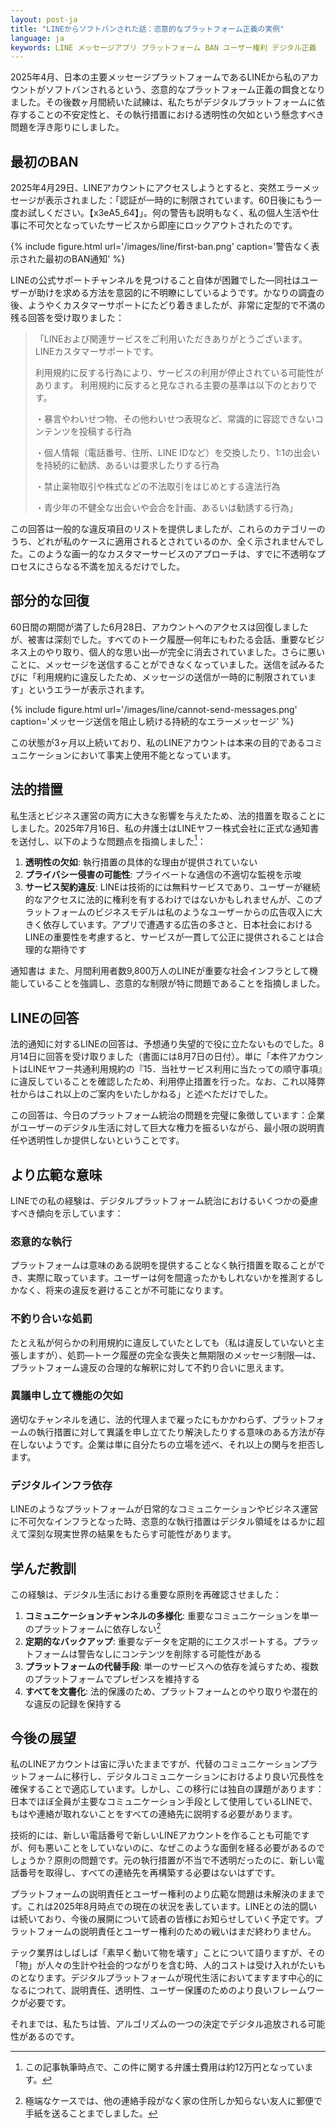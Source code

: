 ```yaml
---
layout: post-ja
title: "LINEからソフトバンされた話：恣意的なプラットフォーム正義の実例"
language: ja
keywords: LINE メッセージアプリ プラットフォーム BAN ユーザー権利 デジタル正義
---
```


<style>
img {
    max-height: 600px;
    object-fit: contain;
}
</style>

2025年4月、日本の主要メッセージプラットフォームであるLINEから私のアカウントがソフトバンされるという、恣意的なプラットフォーム正義の餌食となりました。その後数ヶ月間続いた試練は、私たちがデジタルプラットフォームに依存することの不安定性と、その執行措置における透明性の欠如という懸念すべき問題を浮き彫りにしました。

## 最初のBAN

2025年4月29日、LINEアカウントにアクセスしようとすると、突然エラーメッセージが表示されました：「認証が一時的に制限されています。60日後にもう一度お試しください。【x3еA5_64】」。何の警告も説明もなく、私の個人生活や仕事に不可欠となっていたサービスから即座にロックアウトされたのです。

{% include figure.html
    url='/images/line/first-ban.png'
    caption='警告なく表示された最初のBAN通知'
%}

LINEの公式サポートチャンネルを見つけること自体が困難でした—同社はユーザーが助けを求める方法を意図的に不明瞭にしているようです。かなりの調査の後、ようやくカスタマーサポートにたどり着きましたが、非常に定型的で不満の残る回答を受け取りました：

> 「LINEおよび関連サービスをご利用いただきありがとうございます。
> LINEカスタマーサポートです。
>
> 利用規約に反する行為により、サービスの利用が停止されている可能性があります。
> 利用規約に反すると見なされる主要の基準は以下のとおりです。
>
> ・暴言やわいせつ物、その他わいせつ表現など、常識的に容認できないコンテンツを投稿する行為
>
> ・個人情報（電話番号、住所、LINE IDなど）を交換したり、1:1の出会いを持続的に勧誘、あるいは要求したりする行為
>
> ・禁止薬物取引や株式などの不法取引をはじめとする違法行為
>
> ・青少年の不健全な出会いや会合を計画、あるいは勧誘する行為」

この回答は一般的な違反項目のリストを提供しましたが、これらのカテゴリーのうち、どれが私のケースに適用されるとされているのか、全く示されませんでした。このような画一的なカスタマーサービスのアプローチは、すでに不透明なプロセスにさらなる不満を加えるだけでした。

## 部分的な回復

60日間の期間が満了した6月28日、アカウントへのアクセスは回復しましたが、被害は深刻でした。すべてのトーク履歴—何年にもわたる会話、重要なビジネス上のやり取り、個人的な思い出—が完全に消去されていました。さらに悪いことに、メッセージを送信することができなくなっていました。送信を試みるたびに「利用規約に違反したため、メッセージの送信が一時的に制限されています」というエラーが表示されます。

{% include figure.html
    url='/images/line/cannot-send-messages.png'
    caption='メッセージ送信を阻止し続ける持続的なエラーメッセージ'
%}

この状態が3ヶ月以上続いており、私のLINEアカウントは本来の目的であるコミュニケーションにおいて事実上使用不能となっています。

## 法的措置

私生活とビジネス運営の両方に大きな影響を与えたため、法的措置を取ることにしました。2025年7月16日、私の弁護士はLINEヤフー株式会社に正式な通知書を送付し、以下のような問題点を指摘しました[^1]：

1. **透明性の欠如**: 執行措置の具体的な理由が提供されていない
2. **プライバシー侵害の可能性**: プライベートな通信の不適切な監視を示唆
3. **サービス契約違反**: LINEは技術的には無料サービスであり、ユーザーが継続的なアクセスに法的に権利を有するわけではないかもしれませんが、このプラットフォームのビジネスモデルは私のようなユーザーからの広告収入に大きく依存しています。アプリで遭遇する広告の多さと、日本社会におけるLINEの重要性を考慮すると、サービスが一貫して公正に提供されることは合理的な期待です

通知書は また、月間利用者数9,800万人のLINEが重要な社会インフラとして機能していることを強調し、恣意的な制限が特に問題であることを指摘しました。

## LINEの回答

法的通知に対するLINEの回答は、予想通り失望的で役に立たないものでした。8月14日に回答を受け取りました（書面には8月7日の日付）。単に「本件アカウントはLINEヤフー共通利用規約の『15．当社サービス利用に当たっての順守事項』に違反していることを確認したため、利用停止措置を行った。なお、これ以降弊社からはこれ以上のご案内をいたしかねる」と述べただけでした。

この回答は、今日のプラットフォーム統治の問題を完璧に象徴しています：企業がユーザーのデジタル生活に対して巨大な権力を振るいながら、最小限の説明責任や透明性しか提供しないということです。

## より広範な意味

LINEでの私の経験は、デジタルプラットフォーム統治におけるいくつかの憂慮すべき傾向を示しています：

### 恣意的な執行
プラットフォームは意味のある説明を提供することなく執行措置を取ることができ、実際に取っています。ユーザーは何を間違ったかもしれないかを推測するしかなく、将来の違反を避けることが不可能になります。

### 不釣り合いな処罰
たとえ私が何らかの利用規約に違反していたとしても（私は違反していないと主張しますが）、処罰—トーク履歴の完全な喪失と無期限のメッセージ制限—は、プラットフォーム違反の合理的な解釈に対して不釣り合いに思えます。

### 異議申し立て機能の欠如
適切なチャンネルを通じ、法的代理人まで雇ったにもかかわらず、プラットフォームの執行措置に対して異議を申し立てたり解決したりする意味のある方法が存在しないようです。企業は単に自分たちの立場を述べ、それ以上の関与を拒否します。

### デジタルインフラ依存
LINEのようなプラットフォームが日常的なコミュニケーションやビジネス運営に不可欠なインフラとなった時、恣意的な執行措置はデジタル領域をはるかに超えて深刻な現実世界の結果をもたらす可能性があります。

## 学んだ教訓

この経験は、デジタル生活における重要な原則を再確認させました：

1. **コミュニケーションチャンネルの多様化**: 重要なコミュニケーションを単一のプラットフォームに依存しない[^2]
2. **定期的なバックアップ**: 重要なデータを定期的にエクスポートする。プラットフォームは警告なしにコンテンツを削除する可能性がある
3. **プラットフォームの代替手段**: 単一のサービスへの依存を減らすため、複数のプラットフォームでプレゼンスを維持する
4. **すべてを文書化**: 法的保護のため、プラットフォームとのやり取りや潜在的な違反の記録を保持する

## 今後の展望

私のLINEアカウントは宙に浮いたままですが、代替のコミュニケーションプラットフォームに移行し、デジタルコミュニケーションにおけるより良い冗長性を確保することで適応しています。しかし、この移行には独自の課題があります：日本でほぼ全員が主要なコミュニケーション手段として使用しているLINEで、もはや連絡が取れないことをすべての連絡先に説明する必要があります。

技術的には、新しい電話番号で新しいLINEアカウントを作ることも可能ですが、何も悪いことをしていないのに、なぜこのような面倒を経る必要があるのでしょうか？原則の問題です。元の執行措置が不当で不透明だったのに、新しい電話番号を取得し、すべての連絡先を再構築する必要はないはずです。

プラットフォームの説明責任とユーザー権利のより広範な問題は未解決のままです。これは2025年8月時点での現在の状況を表しています。LINEとの法的闘いは続いており、今後の展開について読者の皆様にお知らせしていく予定です。プラットフォームの説明責任とユーザー権利のための戦いはまだ終わりません。

テック業界はしばしば「素早く動いて物を壊す」ことについて語りますが、その「物」が人々の生計や社会的つながりを含む時、人的コストは受け入れがたいものとなります。デジタルプラットフォームが現代生活においてますます中心的になるにつれて、説明責任、透明性、ユーザー保護のためのより良いフレームワークが必要です。

それまでは、私たちは皆、アルゴリズムの一つの決定でデジタル追放される可能性があるのです。


[^1]: この記事執筆時点で、この件に関する弁護士費用は約12万円となっています。

[^2]: 極端なケースでは、他の連絡手段がなく家の住所しか知らない友人に郵便で手紙を送ることまでしました。
